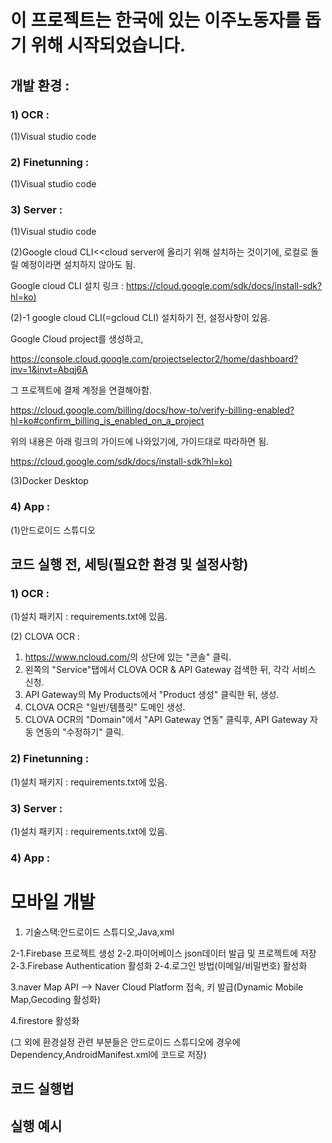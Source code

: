 # 이 프로젝트는 한국에 있는 이주노동자를 돕기 위해 시작되었습니다.

## 개발 환경 :
### 1) OCR :
(1)Visual studio code
### 2) Finetunning :
(1)Visual studio code
### 3) Server :
(1)Visual studio code

(2)Google cloud CLI<<cloud server에 올리기 위해 설치하는 것이기에, 로컬로 돌릴 예정이라면 설치하지 않아도 됨.

Google cloud CLI 설치 링크 : <https://cloud.google.com/sdk/docs/install-sdk?hl=ko)>

(2)-1
google cloud CLI(=gcloud CLI) 설치하기 전, 설정사항이 있음.

Google Cloud project를 생성하고,

<https://console.cloud.google.com/projectselector2/home/dashboard?inv=1&invt=Abqj6A> 

그 프로젝트에 결제 계정을 연결해아함.

<https://cloud.google.com/billing/docs/how-to/verify-billing-enabled?hl=ko#confirm_billing_is_enabled_on_a_project>

위의 내용은 아래 링크의 가이드에 나와있기에, 가이드대로 따라하면 됨.

<https://cloud.google.com/sdk/docs/install-sdk?hl=ko)>

(3)Docker Desktop

### 4) App :
(1)안드로이드 스튜디오


## 코드 실행 전, 세팅(필요한 환경 및 설정사항)

### 1) OCR :
(1)설치 패키지 : requirements.txt에 있음.

(2) CLOVA OCR :
1. <https://www.ncloud.com/>의 상단에 있는 "콘솔" 클릭.
2. 왼쪽의 "Service"탭에서 CLOVA OCR & API Gateway 검색한 뒤, 각각 서비스 신청.
3. API Gateway의 My Products에서 "Product 생성" 클릭한 뒤, 생성.
4. CLOVA OCR은 "일반/템플릿" 도메인 생성.
5. CLOVA OCR의 "Domain"에서 "API Gateway 연동" 클릭후, API Gateway 자동 연동의 "수정하기" 클릭.
### 2) Finetunning :
(1)설치 패키지 : requirements.txt에 있음.
### 3) Server : 
(1)설치 패키지 : requirements.txt에 있음.
### 4) App :
# 모바일 개발

1. 기술스택:안드로이드 스튜디오,Java,xml


2-1.Firebase 프로젝트 생성
2-2.파이어베이스 json데이터 발급 및 프로젝트에 저장
2-3.Firebase Authentication 활성화
2-4.로그인 방법(이메일/비밀번호) 활성화

3.naver Map API —> Naver Cloud Platform 접속, 키 발급(Dynamic Mobile Map,Gecoding 활성화)

4.firestore 활성화

(그 외에 환경설정 관련 부분들은 안드로이드 스튜디오에 경우에 Dependency,AndroidManifest.xml에 코드로 저장)

###

## 코드 실행법

## 실행 예시

